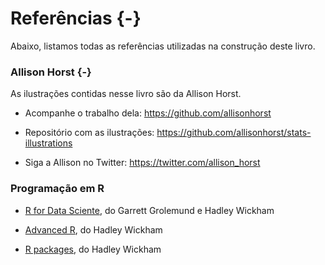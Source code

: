 # Referências {-}

Abaixo, listamos todas as referências utilizadas na construção deste livro.

### Allison Horst {-}

As ilustrações contidas nesse livro são da Allison Horst. 

- Acompanhe o trabalho dela: https://github.com/allisonhorst

- Repositório com as ilustrações: https://github.com/allisonhorst/stats-illustrations

- Siga a Allison no Twitter: https://twitter.com/allison_horst

### Programação em R

- [R for Data Sciente](https://r4ds.had.co.nz/), do Garrett Grolemund e Hadley Wickham

- [Advanced R](https://adv-r.hadley.nz/), do Hadley Wickham

- [R packages](http://r-pkgs.had.co.nz/intro.html), do Hadley Wickham
